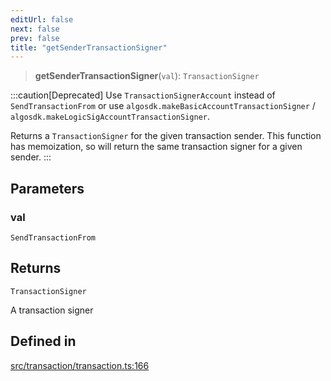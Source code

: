 ```yaml
---
editUrl: false
next: false
prev: false
title: "getSenderTransactionSigner"
---
```


> **getSenderTransactionSigner**(`val`): `TransactionSigner`

:::caution[Deprecated]
Use `TransactionSignerAccount` instead of `SendTransactionFrom` or use
`algosdk.makeBasicAccountTransactionSigner` / `algosdk.makeLogicSigAccountTransactionSigner`.

Returns a `TransactionSigner` for the given transaction sender.
This function has memoization, so will return the same transaction signer for a given sender.
:::

## Parameters

### val

`SendTransactionFrom`

## Returns

`TransactionSigner`

A transaction signer

## Defined in

[src/transaction/transaction.ts:166](https://github.com/algorandfoundation/algokit-utils-ts/blob/e57e96ab17213653e656688e8d7251c0107554cf/src/transaction/transaction.ts#L166)
